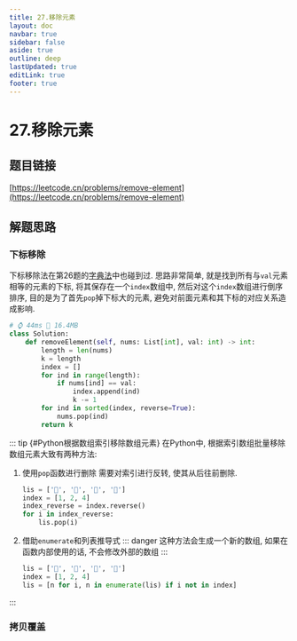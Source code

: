 ```yaml
---
title: 27.移除元素
layout: doc
navbar: true
sidebar: false
aside: true
outline: deep
lastUpdated: true
editLink: true
footer: true
---
```


# 27.移除元素

## 题目链接

[https://leetcode.cn/problems/remove-element](https://leetcode.cn/problems/remove-element)

## 解题思路

### 下标移除

下标移除法在第26题的[字典法](/leetcode/26#字典)中也碰到过. 思路非常简单, 就是找到所有与`val`元素相等的元素的下标, 将其保存在一个`index`数组中, 然后对这个`index`数组进行倒序排序, 目的是为了首先`pop`掉下标大的元素, 避免对前面元素和其下标的对应关系造成影响.

```py
# ⌚ 44ms 📀 16.4MB
class Solution:
    def removeElement(self, nums: List[int], val: int) -> int:
        length = len(nums)
        k = length
        index = []
        for ind in range(length):
            if nums[ind] == val:
                index.append(ind)
                k -= 1
        for ind in sorted(index, reverse=True):
            nums.pop(ind)
        return k
```

::: tip {#Python根据数组索引移除数组元素}
在Python中, 根据索引数组批量移除数组元素大致有两种方法:
1. 使用`pop`函数进行删除
    需要对索引进行反转, 使其从后往前删除.
    ```py
    lis = ['🍌', '🍊', '🍐', '🍎']
    index = [1, 2, 4]
    index_reverse = index.reverse()
    for i in index_reverse:
        lis.pop(i)
    ```
2. 借助`enumerate`和列表推导式
    ::: danger
    这种方法会生成一个新的数组, 如果在函数内部使用的话, 不会修改外部的数组
    :::
    ```py
    lis = ['🍌', '🍊', '🍐', '🍎']
    index = [1, 2, 4]
    lis = [n for i, n in enumerate(lis) if i not in index]
    ```
:::

### 拷贝覆盖
